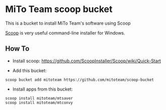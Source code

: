 # MiTo Team scoop bucket

This is a bucket to install MiTo Team's software using Scoop

[Scoop](https://scoop.sh) is very useful command-line installer for Windows.

## How To

* Install scoop: https://github.com/ScoopInstaller/Scoop/wiki/Quick-Start

* Add this bucket:
```
scoop bucket add mitoteam https://github.com/mitoteam/scoop-bucket
```

* Install apps from this bucket:
```
scoop install mitoteam/mtsaver
scoop install mitoteam/mtconvy
```
